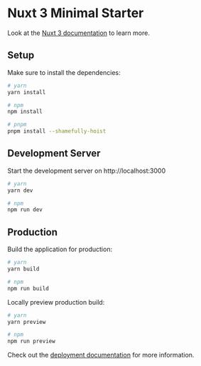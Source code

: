 # Nuxt 3 Minimal Starter

Look at the [Nuxt 3 documentation](https://nuxt.com/docs/getting-started/introduction) to learn more.

## Setup

Make sure to install the dependencies:

```bash
# yarn
yarn install

# npm
npm install

# pnpm
pnpm install --shamefully-hoist
```

## Development Server

Start the development server on http://localhost:3000

```bash
# yarn
yarn dev

# npm
npm run dev
```

## Production

Build the application for production:

```bash
# yarn
yarn build

# npm
npm run build
```

Locally preview production build:

```bash
# yarn
yarn preview

# npm
npm run preview
```

Check out the [deployment documentation](https://nuxt.com/docs/getting-started/deployment) for more information.
